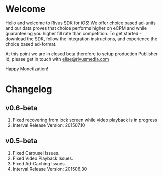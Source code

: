 Welcome
=======

Hello and welcome to Rivus SDK for iOS! We offer choice based ad-units and our data proves that choice performs higher on eCPM and while guaranteeing you higher fill rate than competition. To get started - download the SDK, follow the integration instructions, and experience the choice based ad-format.

At this point we are in closed beta therefore to setup production Publisher Id, please get in touch with elise@rivusmedia.com

Happy Monetization!

Changelog
=========

v0.6-beta
---------

1. Fixed recovering from lock screen while video playback is in progress
2. Interval Release Version: 201507.10

v0.5-beta
---------

1. Fixed Carousel Issues.
2. Fixed Video Playback Issues.
3. Fixed Ad-Caching Issues.
4. Interval Release Version: 201506.30
